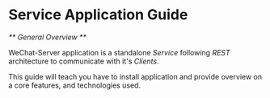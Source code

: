 # Service Application Guide

_** General Overview **_

WeChat-Server application is a standalone *Service* following *REST* architecture
to communicate with it's *Clients*.

This guide will teach you have to install application and provide overview on a core features, and technologies used.
